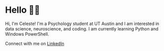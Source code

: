 # Hello 👋🏾 

Hi, I'm Celeste! I'm a Psychology student at UT Austin and I am interested in data science, neuroscience, and coding. I am currently learning Python and Windows PowerShell.

Connect with me on <a href="https://www.linkedin.com/in/celestehoang">LinkedIn</a>

<!--
